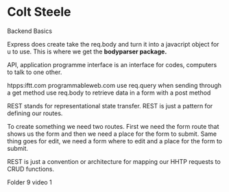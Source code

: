 # Colt Steele
Backend Basics

Express does create take the req.body and turn it into a javacript object for u to use. This is where we get the **bodyparser package.**


API, application programme interface is an interface for codes, computers to talk to one other.

htpps:iftt.com
programmableweb.com
use req.query when sending through a get method
use req.body to retrieve data in a form with a post method

REST stands for representational state transfer. 
REST is just a pattern for defining our routes.

To create something we need two routes. First we need the form route that shows us the form and then we need a place for the form to submit. Same thing goes for edit, we need a form where to edit and a place for the form to submit.

REST is just a convention or architecture for mapping our HHTP requests to CRUD functions.





Folder 9 video 1